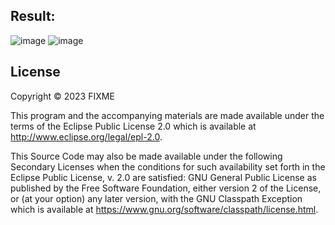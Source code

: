 ## Result:
![image](https://github.com/ge0rge1012/clojurelab/assets/43102245/77b6c7f9-41de-476c-ac3f-5230225fbfb3)
![image](https://github.com/ge0rge1012/clojurelab/assets/43102245/8bf5c84b-155c-4a83-bb4e-50afe1d6f943)


## License

Copyright © 2023 FIXME

This program and the accompanying materials are made available under the
terms of the Eclipse Public License 2.0 which is available at
http://www.eclipse.org/legal/epl-2.0.

This Source Code may also be made available under the following Secondary
Licenses when the conditions for such availability set forth in the Eclipse
Public License, v. 2.0 are satisfied: GNU General Public License as published by
the Free Software Foundation, either version 2 of the License, or (at your
option) any later version, with the GNU Classpath Exception which is available
at https://www.gnu.org/software/classpath/license.html.
